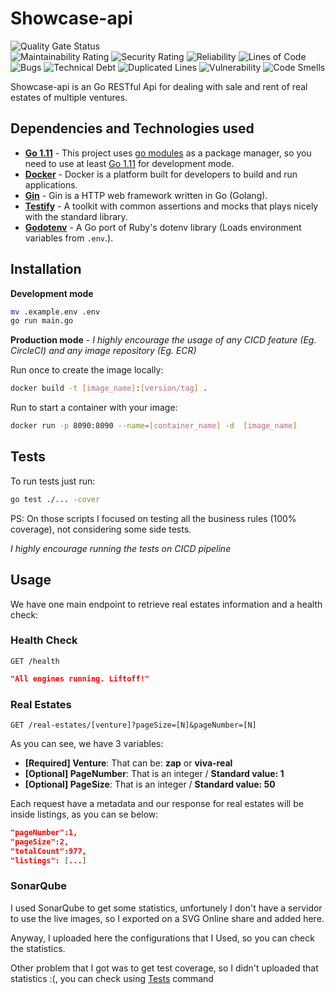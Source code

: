 # Showcase-api
![Quality Gate Status](https://svgshare.com/i/Bde.svg)  
![Maintainability Rating](https://svgshare.com/i/Bdu.svg)
![Security Rating](https://svgshare.com/i/Beo.svg)
![Reliability](https://svgshare.com/i/Bez.svg)
![Lines of Code](https://svgshare.com/i/Bdv.svg)
![Bugs](https://svgshare.com/i/Beg.svg)
![Technical Debt](https://svgshare.com/i/Bdw.svg)
![Duplicated Lines](https://svgshare.com/i/BeL.svg)
![Vulnerability](https://svgshare.com/i/Bdf.svg)
![Code Smells](https://svgshare.com/i/Bep.svg)

Showcase-api is an Go RESTful Api for dealing with sale and rent of real estates of multiple ventures.

## Dependencies and Technologies used

- __[Go 1.11](https://golang.org/doc/go1.11)__ - This project uses [go modules](https://tip.golang.org/doc/go1.11#modules) as a package manager, so you need to use at least [Go 1.11](https://golang.org/doc/go1.11) for development mode.
- __[Docker](https://docs.docker.com)__ - Docker is a platform built for developers to build and run applications.
- __[Gin](https://github.com/gin-gonic/gin)__ - Gin is a HTTP web framework written in Go (Golang).
- __[Testify](https://github.com/gin-gonic/gin)__ - A toolkit with common assertions and mocks that plays nicely with the standard library.
- __[Godotenv](https://github.com/joho/godotenv)__ - A Go port of Ruby's dotenv library (Loads environment variables from `.env`.).

## Installation

**Development mode**
```bash
mv .example.env .env
go run main.go
```

**Production mode** - _I highly encourage the usage of any CICD feature (Eg. CircleCI) and any image repository (Eg. ECR)_

Run once to create the image locally:
```bash
docker build -t [image_name]:[version/tag] .
```

Run to start a container with your image:
```bash
docker run -p 8090:8090 --name=[container_name] -d  [image_name]
```

## <a name="tests"></a>Tests

To run tests just run:
```bash
go test ./... -cover
```
PS: On those scripts I focused on testing all the business rules (100% coverage), not considering some side tests.

_I highly encourage running the tests on CICD pipeline_

## Usage

We have one main endpoint to retrieve real estates information and a health check:

### Health Check
`GET /health`
```JSON
"All engines running. Liftoff!"
```

### Real Estates
`GET /real-estates/[venture]?pageSize=[N]&pageNumber=[N]`

As you can see, we have 3 variables:

- __[Required] Venture__: That can be: **zap** or **viva-real**
- __[Optional] PageNumber__: That is an integer / **Standard value: 1**
- __[Optional] PageSize__: That is an integer / **Standard value: 50**

Each request have a metadata and our response for real estates will be inside listings, as you can se below:

```JSON
"pageNumber":1,
"pageSize":2,
"totalCount":977,
"listings": [...]
```

### SonarQube
I used SonarQube to get some statistics, unfortunely I don't have a servidor to use the live images, so I exported on a SVG Online share and added here. 

Anyway, I uploaded here the configurations that I Used, so you can check the statistics. 

Other problem that I got was to get test coverage, so I didn't uploaded that statistics :(, you can check using [Tests](#tests) command




